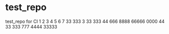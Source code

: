# test_repo
test_repo for CI
1
2
3
4
5
6
7
33
333
3
33
333
44
666
8888
66666
0000
44
33
333
777
4444
33333
